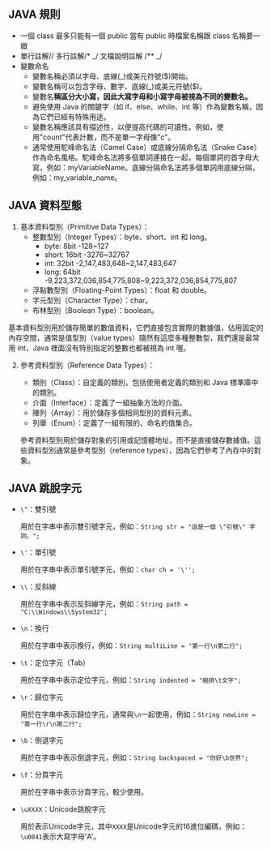 ## JAVA 規則

- 一個 class 最多只能有一個 public 當有 public 時檔案名稱跟 class 名稱要一緻
- 單行註解// 多行註解/\* _/ 文檔說明註解 /\*\* _/
- 變數命名
  - 變數名稱必須以字母、底線(\_)或美元符號($)開始。
  - 變數名稱可以包含字母、數字、底線(\_)或美元符號($)。
  - 變數名**稱區分大小寫，因此大寫字母和小寫字母被視為不同的變數名。**
  - 避免使用 Java 的關鍵字（如 if、else、while、int 等）作為變數名稱，因為它們已經有特殊用途。
  - 變數名稱應該具有描述性，以便提高代碼的可讀性。例如，使用"count"代表計數，而不是單一字母像"c"。
  - 通常使用駝峰命名法（Camel Case）或底線分隔命名法（Snake Case）作為命名風格。駝峰命名法將多個單詞連接在一起，每個單詞的首字母大寫，例如：myVariableName。底線分隔命名法將多個單詞用底線分隔，例如：my_variable_name。

## JAVA 資料型態

1. 基本資料型別（Primitive Data Types）：
   - 整數型別（Integer Types）：byte、short、int 和 long。
     - byte: 8bit -128~127
     - short: 16bit -3276~32767
     - int: 32bit -2,147,483,648~2,147,483,647
     - long: 64bit -9,223,372,036,854,775,808~9,223,372,036,854,775,807
   - 浮點數型別（Floating-Point Types）：float 和 double。
   - 字元型別（Character Type）：char。
   - 布林型別（Boolean Type）：boolean。

基本資料型別用於儲存簡單的數值資料，它們直接包含實際的數據值，佔用固定的內存空間，通常是值型別（value types）隨然有這麼多種整數型，我們還是最常用 int，Java 裡面沒有特別指定的整數也都被視為 int 喔。

2. 參考資料型別（Reference Data Types）：

   - 類別（Class）：自定義的類別，包括使用者定義的類別和 Java 標準庫中的類別。
   - 介面（Interface）：定義了一組抽象方法的介面。
   - 陣列（Array）：用於儲存多個相同型別的資料元素。
   - 列舉（Enum）：定義了一組有限的、命名的值集合。

   參考資料型別用於儲存對象的引用或記憶體地址，而不是直接儲存數據值。這些資料型別通常是參考型別（reference types），因為它們參考了內存中的對象。

## JAVA 跳脫字元

- `\"`：雙引號

  用於在字串中表示雙引號字元，例如：`String str = "這是一個 \"引號\" 字詞。";`

- `\'`：單引號

  用於在字串中表示單引號字元，例如：`char ch = '\'';`

- `\\`：反斜線

  用於在字串中表示反斜線字元，例如：`String path = "C:\\Windows\\System32";`

- `\n`：換行

  用於在字串中表示換行，例如：`String multiLine = "第一行\n第二行";`

- `\t`：定位字元（Tab）

  用於在字串中表示定位字元，例如：`String indented = "縮排\t文字";`

- `\r`：歸位字元

  用於在字串中表示歸位字元，通常與`\n`一起使用，例如：`String newLine = "第一行\r\n第二行";`

- `\b`：倒退字元

  用於在字串中表示倒退字元，例如：`String backspaced = "你好\b世界";`

- `\f`：分頁字元

  用於在字串中表示分頁字元，較少使用。

- `\uXXXX`：Unicode跳脫字元

  用於表示Unicode字元，其中`XXXX`是Unicode字元的16進位編碼，例如：`\u0041`表示大寫字母'A'。
